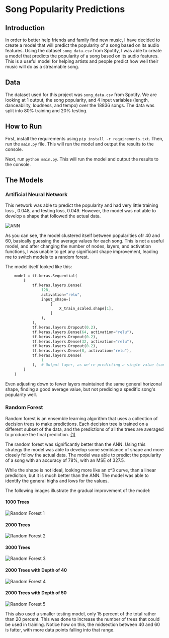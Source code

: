 # Song Popularity Predictions

<!-- TODO: Go much more detailed into what a random forest is doing and how it works. Discuss why more estimations are not improving the overall picture. -->

## Introduction

In order to better help friends and family find new music, I have decided to create a model that will predict the popularity of a song based on its audio features. Using the dataset `song_data.csv` from Spotify, I was able to create a model that predicts the popularity of a song based on its audio features. This is a useful model for helping artists and people predict how well their music will do as a streamable song.

## Data

The dataset used for this project was `song_data.csv` from Spotify. We are looking at 1 output, the song popularity, and 4 input variables (length, danceability, loudness, and tempo) over the 18836 songs. The data was split into 80% training and 20% testing.

## How to Run

First, install the requirements using `pip install -r requirements.txt`. Then, run the `main.py` file. This will run the model and output the results to the console.

Next, run `python main.py`. This will run the model and output the results to the console.

## The Models

### Artificial Neural Network

This network was able to predict the popularity and had very little training loss , 0.048, and testing loss, 0.049. However, the model was not able to develop a shape that followed the actual data.

![ANN](./images/ANN_Output.png)

As you can see, the model clustered itself between popularities ofr 40 and 60, basically guessing the average values for each song. This is not a useful model, and after changing the number of nodes, layers, and activation functions, I was unable to get any significant shape improvement, leading me to switch models to a random forest.

The model itself looked like this:

```python
    model = tf.keras.Sequential(
        [
            tf.keras.layers.Dense(
                128,
                activation="relu",
                input_shape=(
                    [
                        X_train_scaled.shape[1],
                    ]
                ),
            ),
            tf.keras.layers.Dropout(0.2),
            tf.keras.layers.Dense(64, activation="relu"),
            tf.keras.layers.Dropout(0.2),
            tf.keras.layers.Dense(32, activation="relu"),
            tf.keras.layers.Dropout(0.2),
            tf.keras.layers.Dense(8, activation="relu"),
            tf.keras.layers.Dense(
                1
            ),  # Output layer, as we're predicting a single value (song popularity)
        ]
    )
```

Even adjusting down to fewer layers maintained the same general horizonal shape, finding a good average value, but not predicing a spedific song's popularity well.

### Random Forest

Random forest is an ensemble learning algorithm that uses a collection of decision trees to make predictions. Each decision tree is trained on a different subset of the data, and the predictions of all the trees are averaged to produce the final prediction. [(1)](https://www.analyticsvidhya.com/blog/2021/06/understanding-random-forest/#:~:text=Random%20forest%20is%20an%20ensemble,to%20produce%20the%20final%20prediction.)

The random forest was significantly better than the ANN. Using this strategy the model was able to develop some semblance of shape and more closely follow the actual data. The model was able to predict the popularity of a song with an accuracy of 78%, with an MSE of 327.5.

While the shape is not ideal, looking more like an x^3 curve, than a linear prediciton, but it is much better than the ANN. The model was able to identify the general highs and lows for the values.

The following images illustrate the gradual improvement of the model:

#### 1000 Trees

![Random Forest 1](./images/RF_1000.png)

#### 2000 Trees

![Random Forest 2](./images/RF-2000.png)

#### 3000 Trees

![Random Forest 3](./images/RF_3000.png)

#### 2000 Trees with Depth of 40

![Random Forest 4](./images/RF_2000_depth_40.png)

#### 2000 Trees with Depth of 50

![Random Forest 5](./images/RF_2000_347.27.png)

This also used a smaller testing model, only 15 percent of the total rather than 20 percent. This was done to increase the number of trees that could be used in training. Notice how on this, the midsection between 40 and 60 is fatter, with more data points falling into that range.
